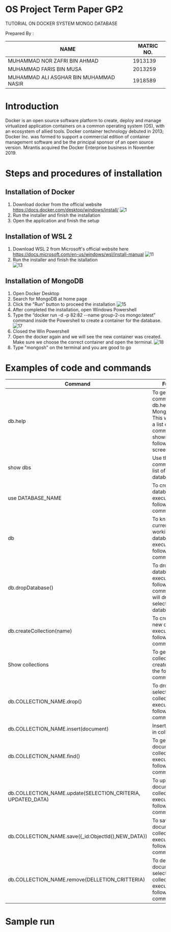 # OS Project Term Paper GP2

TUTORIAL ON DOCKER SYSTEM MONGO DATABASE

Prepared By : 

| NAME  | MATRIC NO. |
| ------------- | ------------- |
| MUHAMMAD NOR ZAFRI BIN AHMAD  | 1913139  |
| MUHAMMAD FARIS BIN MUSA  | 2013259  |
| MUHAMMAD ALI ASGHAR BIN MUHAMMAD NASIR  | 1918589  |


# Introduction

Docker is an open source software platform to create, deploy and manage virtualized application containers on a common operating system (OS), with an ecosystem of allied tools. Docker container technology debuted in 2013; Docker Inc. was formed to support a commercial edition of container management software and be the principal sponsor of an open source version. Mirantis acquired the Docker Enterprise business in November 2019.



# Steps and procedures of installation

## Installation of Docker

1. Download docker from the official website https://docs.docker.com/desktop/windows/install/
![1](https://user-images.githubusercontent.com/84853773/174477254-4105c004-0dbe-439c-bc8e-ec883099013e.png)
2. Run the installer and finish the installation
3. Open the application and finish the setup

## Installation of WSL 2

1. Download WSL 2 from Microsoft's official website here https://docs.microsoft.com/en-us/windows/wsl/install-manual
![11](https://user-images.githubusercontent.com/84853773/174477278-9bd8ab7f-8ac9-4928-bf58-46569004a7f2.png)
2. Run the installer and finish the istallation  
![13](https://user-images.githubusercontent.com/84853773/174477283-60f03df8-6330-4d75-bc5b-251e8970b1e4.png)

## Installation of MongoDB

1. Open Docker Desktop
2. Search for MongoDB at home page
3. Click the "Run" button to proceed the installation
![15](https://user-images.githubusercontent.com/84853773/174477288-4f794651-da10-494b-b7e1-8f8422756dda.png)
4. After completed the installation, open Windows Powershell
5. Type the “docker run -d -p 82:82 --name group-2-os mongo:latest” command inside the Powershell to create a container for the database.
![17](https://user-images.githubusercontent.com/84853773/174482307-ed20d3b5-f6d6-471f-aec6-272ee2e0ea14.png)
6. Closed the Win Powershell
7. Open the docker again and we will see the new container was created. Make sure we choose the correct container and open the terminal.
![18](https://user-images.githubusercontent.com/84853773/174477294-8e9ce0bf-ff1c-4bc2-a599-592332bd966f.png)
8. Type "mongosh" on the terminal and you are good to go

# Examples of code and commands

| Command  | Function |
| ------------- | ------------- |
| db.help  | To get a list of commands, type db.help() in MongoDB client. This will give you a list of commands as shown in the following screenshot.  |
| show dbs  | Use the command to get list of all databases.  |
| use DATABASE_NAME  | To create a new database execute the following command.  |
| db  | To know your current working/selected database execute the following command  |
| db.dropDatabase()  | To drop the database execute following command, this will drop the selected database  |
| db.createCollection(name)  | To create the new collection execute the following commands  |
| Show collections  | To get the list of collections created execute the following command  |
| db.COLLECTION_NAME.drop()  | To drop the selected collection execute the following command  |
| db.COLLECTION_NAME.insert(document)  | Insert document in collection  |
| db.COLLECTION_NAME.find()  | To get the list documents in collection execute the following command  |
| db.COLLECTION_NAME.update(SELECTION_CRITERIA, UPDATED_DATA)  | To update the document in collection execute the following command  |
| db.COLLECTION_NAME.save({_id:ObjectId(),NEW_DATA})  | To save document in collection execute the following command  |
| db.COLLECTION_NAME.remove(DELLETION_CRITTERIA)  | To delete document in selected collection execute the following command  |

# Sample run 

